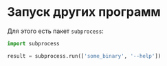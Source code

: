 # Запуск других программ

Для этого есть пакет `subprocess`:

```python
import subprocess

result = subprocess.run(['some_binary', '--help'])
```
